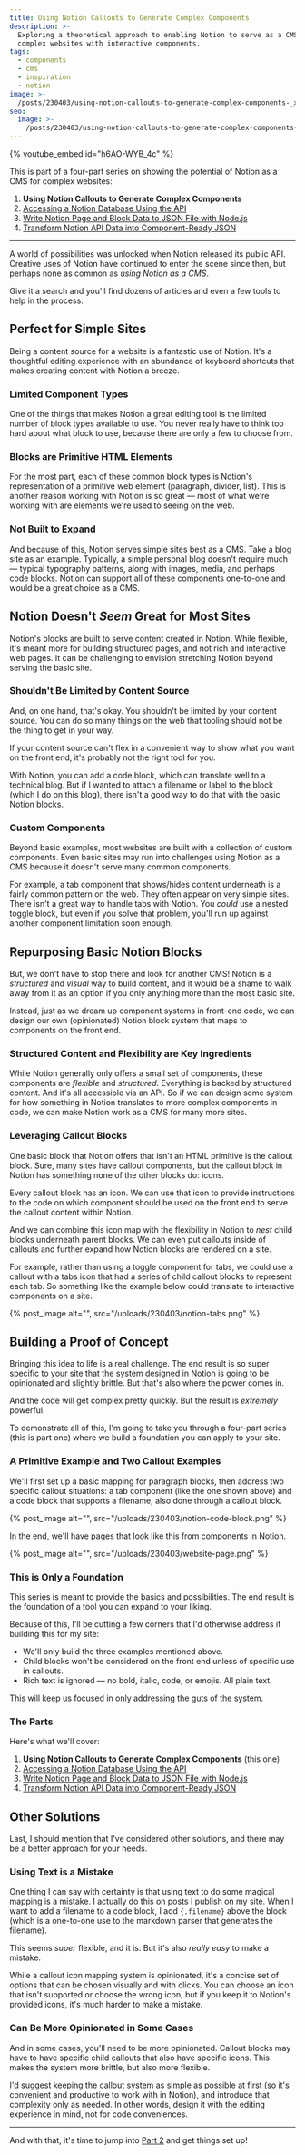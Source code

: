 ```yaml
---
title: Using Notion Callouts to Generate Complex Components
description: >-
  Exploring a theoretical approach to enabling Notion to serve as a CMS for
  complex websites with interactive components.
tags:
  - components
  - cms
  - inspiration
  - notion
image: >-
  /posts/230403/using-notion-callouts-to-generate-complex-components-_xzfdzh_.png
seo:
  image: >-
    /posts/230403/using-notion-callouts-to-generate-complex-components-ZDW7mBiS--meta.png
---
```


{% youtube_embed id="h6AO-WYB_4c" %}

This is part of a four-part series on showing the potential of Notion as a CMS for complex websites:

1. **Using Notion Callouts to Generate Complex Components**
1. [Accessing a Notion Database Using the API](/posts/accessing-a-notion-database-using-the-api)
1. [Write Notion Page and Block Data to JSON File with Node.js](/posts/write-notion-page-and-block-data-to-json-file-with-nodejs-script)
1. [Transform Notion API Data into Component-Ready JSON](/posts/transform-notion-api-data-into-component-ready-json)

---

A world of possibilities was unlocked when Notion released its public API. Creative uses of Notion have continued to enter the scene since then, but perhaps none as common as _using Notion as a CMS_.

Give it a search and you'll find dozens of articles and even a few tools to help in the process.

## Perfect for Simple Sites

Being a content source for a website is a fantastic use of Notion. It's a thoughtful editing experience with an abundance of keyboard shortcuts that makes creating content with Notion a breeze.

### Limited Component Types

One of the things that makes Notion a great editing tool is the limited number of block types available to use. You never really have to think too hard about what block to use, because there are only a few to choose from.

### Blocks are Primitive HTML Elements

For the most part, each of these common block types is Notion's representation of a primitive web element (paragraph, divider, list). This is another reason working with Notion is so great — most of what we're working with are elements we're used to seeing on the web.

### Not Built to Expand

And because of this, Notion serves simple sites best as a CMS. Take a blog site as an example. Typically, a simple personal blog doesn't require much — typical typography patterns, along with images, media, and perhaps code blocks. Notion can support all of these components one-to-one and would be a great choice as a CMS.

## Notion Doesn't _Seem_ Great for Most Sites

Notion's blocks are built to serve content created in Notion. While flexible, it's meant more for building structured pages, and not rich and interactive web pages. It can be challenging to envision stretching Notion beyond serving the basic site.

### Shouldn't Be Limited by Content Source

And, on one hand, that's okay. You shouldn't be limited by your content source. You can do so many things on the web that tooling should not be the thing to get in your way.

If your content source can't flex in a convenient way to show what you want on the front end, it's probably not the right tool for you.

With Notion, you can add a code block, which can translate well to a technical blog. But if I wanted to attach a filename or label to the block (which I do on this blog), there isn't a good way to do that with the basic Notion blocks.

### Custom Components

Beyond basic examples, most websites are built with a collection of custom components. Even basic sites may run into challenges using Notion as a CMS because it doesn't serve many common components.

For example, a tab component that shows/hides content underneath is a fairly common pattern on the web. They often appear on very simple sites. There isn't a great way to handle tabs with Notion. You _could_ use a nested toggle block, but even if you solve that problem, you'll run up against another component limitation soon enough.

## Repurposing Basic Notion Blocks

But, we don't have to stop there and look for another CMS! Notion is a _structured_ and _visual_ way to build content, and it would be a shame to walk away from it as an option if you only anything more than the most basic site.

Instead, just as we dream up component systems in front-end code, we can design our own (opinionated) Notion block system that maps to components on the front end.

### Structured Content and Flexibility are Key Ingredients

While Notion generally only offers a small set of components, these components are _flexible_ and _structured_. Everything is backed by structured content. And it's all accessible via an API. So if we can design some system for how something in Notion translates to more complex components in code, we can make Notion work as a CMS for many more sites.

### Leveraging Callout Blocks

One basic block that Notion offers that isn't an HTML primitive is the callout block. Sure, many sites have callout components, but the callout block in Notion has something none of the other blocks do: icons.

Every callout block has an icon. We can use that icon to provide instructions to the code on which component should be used on the front end to serve the callout content within Notion.

And we can combine this icon map with the flexibility in Notion to _nest_ child blocks underneath parent blocks. We can even put callouts inside of callouts and further expand how Notion blocks are rendered on a site.

For example, rather than using a toggle component for tabs, we could use a callout with a tabs icon that had a series of child callout blocks to represent each tab. So something like the example below could translate to interactive components on a site.

{% post_image alt="", src="/uploads/230403/notion-tabs.png" %}

## Building a Proof of Concept

Bringing this idea to life is a real challenge. The end result is so super specific to your site that the system designed in Notion is going to be opinionated and slightly brittle. But that's also where the power comes in.

And the code will get complex pretty quickly. But the result is _extremely_ powerful.

To demonstrate all of this, I'm going to take you through a four-part series (this is part one) where we build a foundation you can apply to your site.

### A Primitive Example and Two Callout Examples

We'll first set up a basic mapping for paragraph blocks, then address two specific callout situations: a tab component (like the one shown above) and a code block that supports a filename, also done through a callout block.

{% post_image alt="", src="/uploads/230403/notion-code-block.png" %}

In the end, we'll have pages that look like this from components in Notion.

{% post_image alt="", src="/uploads/230403/website-page.png" %}

### This is Only a Foundation

This series is meant to provide the basics and possibilities. The end result is the foundation of a tool you can expand to your liking.

Because of this, I'll be cutting a few corners that I'd otherwise address if building this for my site:

- We'll only build the three examples mentioned above.
- Child blocks won't be considered on the front end unless of specific use in callouts.
- Rich text is ignored — no bold, italic, code, or emojis. All plain text.

This will keep us focused in only addressing the guts of the system.

### The Parts

Here's what we'll cover:

1. **Using Notion Callouts to Generate Complex Components** (this one)
1. [Accessing a Notion Database Using the API](/posts/accessing-a-notion-database-using-the-api)
1. [Write Notion Page and Block Data to JSON File with Node.js](/posts/write-notion-page-and-block-data-to-json-file-with-nodejs-script)
1. [Transform Notion API Data into Component-Ready JSON](/posts/transform-notion-api-data-into-component-ready-json)

## Other Solutions

Last, I should mention that I've considered other solutions, and there may be a better approach for your needs.

### Using Text is a Mistake

One thing I can say with certainty is that using text to do some magical mapping is a mistake. I actually do this on posts I publish on my site. When I want to add a filename to a code block, I add `{.filename}` above the block (which is a one-to-one use to the markdown parser that generates the filename).

This seems _super_ flexible, and it is. But it's also _really easy_ to make a mistake.

While a callout icon mapping system is opinionated, it's a concise set of options that can be chosen visually and with clicks. You can choose an icon that isn't supported or choose the wrong icon, but if you keep it to Notion's provided icons, it's much harder to make a mistake.

### Can Be More Opinionated in Some Cases

And in some cases, you'll need to be more opinionated. Callout blocks may have to have specific child callouts that also have specific icons. This makes the system more brittle, but also more flexible.

I'd suggest keeping the callout system as simple as possible at first (so it's convenient and productive to work with in Notion), and introduce that complexity only as needed. In other words, design it with the editing experience in mind, not for code conveniences.

---

And with that, it's time to jump into [Part 2](/posts/accessing-a-notion-database-using-the-api) and get things set up!
